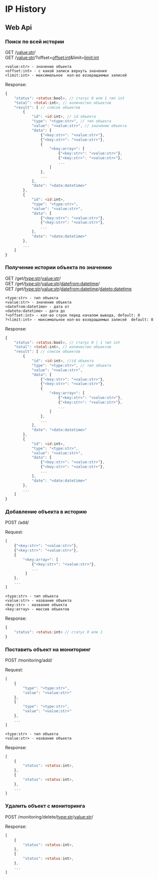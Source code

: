 # IP History

## Web Api

### Поиск по всей истории

GET /<value:str>/  
GET /<value:str>/?offset=<offset:int>&limit=<limit:int>

    <value:str> - значение объекта
    <offset:int> - с какой записи вернуть значения
    <limit:int> - максимальное  кол-во возвращаемых записей

Response:
```js
{
    "status": <status:bool>, // статус 0 или 1 тип int
    "total": <total:int>, // количество объектов
    "result": [ // список объектов
        {
            "id": <id:int>, // id объекта
            "type": "<type:str>", // тип объекта
            "value": "<value:str>", // значение объекта
            "data": [
                {"<key:str>": "<value:str>"},
                {"<key:str>": "<value:str>"},
                {
                    "<key:array>": [
                        {"<key:str>": "<value:str>"},
                        {"<key:str>": "<value:str>"},
                        ...
                    ]
                },
                ...
            ],
            "date": "<date:datetime>"
        },
        {
            "id": <id:int>,
            "type": "<type:str>",
            "value": "<value:str>",
            "data": [
                {"<key:str>": "<value:str>"},
                {"<key:str>": "<value:str>"},
                ...
            ],
            "date": "<date:datetime>"
        },
        ...
    ]
}
```

### Получение истории объекта по значению

GET /get/<type:str>/<value:str>/  
GET /get/<type:str>/<value:str>/<datefrom:datetime>/  
GET /get/<type:str>/<value:str>/<datefrom:datetime>/<dateto:datetime>

    <type:str> - тип объекта
    <value:str> - значение объекта
    <datefrom:datetime> - дата от
    <dateto:datetime> - дата до
    ?<offset:int> - кол-во строк перед началом вывода, default: 0
    ?<limit:int> - максимальное кол-во возвращаемых записей  default: 0

Response:
```js
{
    "status": <status:bool>, // статус 0 | 1 тип int
    "total": <total:int>, // количество объектов
    "result": [ // список объектов
        {
            "id": <id:int>, //id объекта
            "type": "<type:str>", // тип объекта
            "value": "<value:str>",
            "data": [
                {"<key:str>": "<value:str>"},
                {"<key:str>": "<value:str>"},
                {
                    "<key:array>": [
                        {"<key:str>": "<value:str>"},
                        {"<key:str>": "<value:str>"},
                        ...
                    ]
                },
                ...
            ],
            "date": "<date:datetime>"
        },
        {
            "id": <id:int>,
            "type": "<type:str>",
            "value": "<value:str>",
            "data": [
                {"<key:str>": "<value:str>"},
                {"<key:str>": "<value:str>"},
                ...
            ],
            "date": "<date:datetime>"
        },
        ...
    ]
}
```

### Добавление объекта в историю

POST /add/

Request:

```js
[
    {"<key:str>": "<value:str>"},
    {"<key:str>": "<value:str>"},
    {
        "<key:array>": [
            {"<key:str>": "<value:str>"},
            ...
         ]
    },
    ...
]

```

    <type:str> - тип объекта
    <value:str> - название объекта
    <key:str> - название объекта
    <key:array> - массив объектов


Response:

```js
{
    "status": <status:int> // статус 0 или 1
}
```

### Поставить объект на мониторинг

POST /monitoring/add/

Request:

```js
[
    {
        "type": "<type:str>",
        "value": "<value:str>"
    },
    {
        "type": "<type:str>",
        "value": "<value:str>"
    },
    ...
]

```

    <type:str> - тип объекта
    <value:str> - название объекта

Response:

```js
[
    {
        "status": <status:int>,
    },
    {
        "status": <status:int>,
    },
    ...
]
```

### Удалить объект с мониторинга

POST /monitoring/delete/<type:str>/<value:str>/


Response:

```js
[
    {
        "status": <status:int>,
    },
    {
        "status": <status:int>,
    },
    ...
]
```